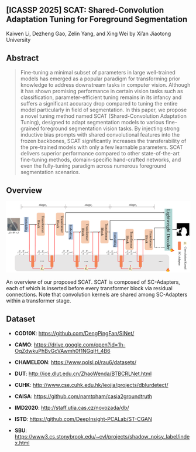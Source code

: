 ## [ICASSP 2025] SCAT: Shared-Convolution Adaptation Tuning for Foreground Segmentation

Kaiwen Li, Dezheng Gao, Zelin Yang, and Xing Wei by Xi’an Jiaotong University

## Abstract

> Fine-tuning a minimal subset of parameters in large well-trained models has emerged as a popular paradigm for transforming prior knowledge to address downstream tasks in computer vision. Although it has shown promising performance in certain vision tasks such as classification, parameter-efficient tuning remains in its infancy and suffers a significant accuracy drop compared to tuning the entire model particularly in field of segmentation. In this paper, we propose a novel tuning method named SCAT (Shared-Convolution Adaptation Tuning), designed to adapt segmentation models to various fine-grained foreground segmentation vision tasks. By injecting strong inductive bias prompts with shared convolutional features into the frozen backbones, SCAT significantly increases the transferability of the pre-trained models with only a few learnable parameters. SCAT delivers superior performance compared to other state-of-the-art fine-tuning methods, domain-specific hand-crafted networks, and even the fully-tuning paradigm across numerous foreground segmentation scenarios. 

## Overview

![image](https://github.com/KevinLi2023/SCAT/blob/main/imgs/image1.png)

An overview of our proposed SCAT. SCAT is composed of SC-Adapters, each of which is inserted before every transformer block via residual connections. Note that convolution kernels are shared among SC-Adapters within a transformer stage.

## Dataset

- **COD10K**: https://github.com/DengPingFan/SINet/
- **CAMO**: https://drive.google.com/open?id=1h-OqZdwkuPhBvGcVAwmh0f1NGqlH_4B6
- **CHAMELEON**: https://www.polsl.pl/rau6/datasets/

- **DUT**: http://ice.dlut.edu.cn/ZhaoWenda/BTBCRLNet.html
- **CUHK**: http://www.cse.cuhk.edu.hk/leojia/projects/dblurdetect/

- **CAISA**: https://github.com/namtpham/casia2groundtruth
- **IMD2020**: http://staff.utia.cas.cz/novozada/db/

- **ISTD**: https://github.com/DeepInsight-PCALab/ST-CGAN
- **SBU**: https://www3.cs.stonybrook.edu/~cvl/projects/shadow_noisy_label/index.html

